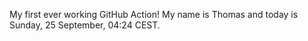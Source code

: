 My first ever working GitHub Action!
My name is Thomas and today is Sunday, 25 September, 04:24 CEST. 
